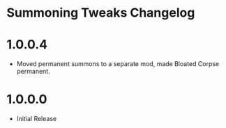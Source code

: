 Summoning Tweaks Changelog
=======
# 1.0.0.4
* Moved permanent summons to a separate mod, made Bloated Corpse permanent.

# 1.0.0.0
* Initial Release